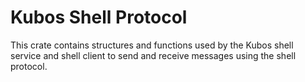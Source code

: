 # Kubos Shell Protocol

This crate contains structures and functions used by the Kubos shell service and
shell client to send and receive messages using the shell protocol.